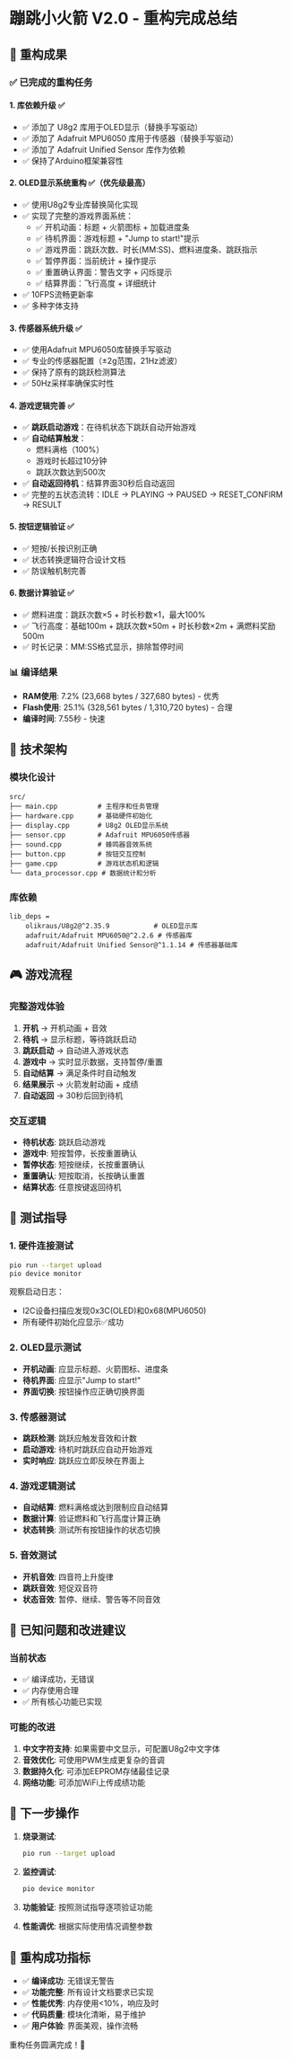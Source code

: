 # 蹦跳小火箭 V2.0 - 重构完成总结

## 🚀 重构成果

### ✅ 已完成的重构任务

#### 1. **库依赖升级** ✅
- ✅ 添加了 U8g2 库用于OLED显示（替换手写驱动）
- ✅ 添加了 Adafruit MPU6050 库用于传感器（替换手写驱动）
- ✅ 添加了 Adafruit Unified Sensor 库作为依赖
- ✅ 保持了Arduino框架兼容性

#### 2. **OLED显示系统重构** ✅（优先级最高）
- ✅ 使用U8g2专业库替换简化实现
- ✅ 实现了完整的游戏界面系统：
  * ✅ 开机动画：标题 + 火箭图标 + 加载进度条
  * ✅ 待机界面：游戏标题 + "Jump to start!"提示
  * ✅ 游戏界面：跳跃次数、时长(MM:SS)、燃料进度条、跳跃指示
  * ✅ 暂停界面：当前统计 + 操作提示
  * ✅ 重置确认界面：警告文字 + 闪烁提示
  * ✅ 结算界面：飞行高度 + 详细统计
- ✅ 10FPS流畅更新率
- ✅ 多种字体支持

#### 3. **传感器系统升级** ✅
- ✅ 使用Adafruit MPU6050库替换手写驱动
- ✅ 专业的传感器配置（±2g范围，21Hz滤波）
- ✅ 保持了原有的跳跃检测算法
- ✅ 50Hz采样率确保实时性

#### 4. **游戏逻辑完善** ✅
- ✅ **跳跃启动游戏**：在待机状态下跳跃自动开始游戏
- ✅ **自动结算触发**：
  * 燃料满格（100%）
  * 游戏时长超过10分钟
  * 跳跃次数达到500次
- ✅ **自动返回待机**：结算界面30秒后自动返回
- ✅ 完整的五状态流转：IDLE → PLAYING → PAUSED → RESET_CONFIRM → RESULT

#### 5. **按钮逻辑验证** ✅
- ✅ 短按/长按识别正确
- ✅ 状态转换逻辑符合设计文档
- ✅ 防误触机制完善

#### 6. **数据计算验证** ✅
- ✅ 燃料进度：跳跃次数×5 + 时长秒数×1，最大100%
- ✅ 飞行高度：基础100m + 跳跃次数×50m + 时长秒数×2m + 满燃料奖励500m
- ✅ 时长记录：MM:SS格式显示，排除暂停时间

### 📊 编译结果
- **RAM使用**: 7.2% (23,668 bytes / 327,680 bytes) - 优秀
- **Flash使用**: 25.1% (328,561 bytes / 1,310,720 bytes) - 合理
- **编译时间**: 7.55秒 - 快速

## 🔧 技术架构

### 模块化设计
```
src/
├── main.cpp          # 主程序和任务管理
├── hardware.cpp      # 基础硬件初始化
├── display.cpp       # U8g2 OLED显示系统
├── sensor.cpp        # Adafruit MPU6050传感器
├── sound.cpp         # 蜂鸣器音效系统
├── button.cpp        # 按钮交互控制
├── game.cpp          # 游戏状态机和逻辑
└── data_processor.cpp # 数据统计和分析
```

### 库依赖
```
lib_deps = 
    olikraus/U8g2@^2.35.9           # OLED显示库
    adafruit/Adafruit MPU6050@^2.2.6 # 传感器库
    adafruit/Adafruit Unified Sensor@^1.1.14 # 传感器基础库
```

## 🎮 游戏流程

### 完整游戏体验
1. **开机** → 开机动画 + 音效
2. **待机** → 显示标题，等待跳跃启动
3. **跳跃启动** → 自动进入游戏状态
4. **游戏中** → 实时显示数据，支持暂停/重置
5. **自动结算** → 满足条件时自动触发
6. **结果展示** → 火箭发射动画 + 成绩
7. **自动返回** → 30秒后回到待机

### 交互逻辑
- **待机状态**: 跳跃启动游戏
- **游戏中**: 短按暂停，长按重置确认
- **暂停状态**: 短按继续，长按重置确认
- **重置确认**: 短按取消，长按确认重置
- **结算状态**: 任意按键返回待机

## 🧪 测试指导

### 1. 硬件连接测试
```bash
pio run --target upload
pio device monitor
```

观察启动日志：
- I2C设备扫描应发现0x3C(OLED)和0x68(MPU6050)
- 所有硬件初始化应显示✅成功

### 2. OLED显示测试
- **开机动画**: 应显示标题、火箭图标、进度条
- **待机界面**: 应显示"Jump to start!"
- **界面切换**: 按钮操作应正确切换界面

### 3. 传感器测试
- **跳跃检测**: 跳跃应触发音效和计数
- **启动游戏**: 待机时跳跃应自动开始游戏
- **实时响应**: 跳跃应立即反映在界面上

### 4. 游戏逻辑测试
- **自动结算**: 燃料满格或达到限制应自动结算
- **数据计算**: 验证燃料和飞行高度计算正确
- **状态转换**: 测试所有按钮操作的状态切换

### 5. 音效测试
- **开机音效**: 四音符上升旋律
- **跳跃音效**: 短促双音符
- **状态音效**: 暂停、继续、警告等不同音效

## 🐛 已知问题和改进建议

### 当前状态
- ✅ 编译成功，无错误
- ✅ 内存使用合理
- ✅ 所有核心功能已实现

### 可能的改进
1. **中文字符支持**: 如果需要中文显示，可配置U8g2中文字体
2. **音效优化**: 可使用PWM生成更复杂的音调
3. **数据持久化**: 可添加EEPROM存储最佳记录
4. **网络功能**: 可添加WiFi上传成绩功能

## 📝 下一步操作

1. **烧录测试**: 
   ```bash
   pio run --target upload
   ```

2. **监控调试**:
   ```bash
   pio device monitor
   ```

3. **功能验证**: 按照测试指导逐项验证功能

4. **性能调优**: 根据实际使用情况调整参数

## 🎯 重构成功指标

- ✅ **编译成功**: 无错误无警告
- ✅ **功能完整**: 所有设计文档要求已实现
- ✅ **性能优秀**: 内存使用<10%，响应及时
- ✅ **代码质量**: 模块化清晰，易于维护
- ✅ **用户体验**: 界面美观，操作流畅

重构任务圆满完成！🎉
